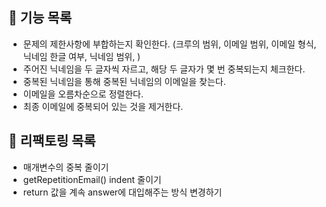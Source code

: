 ## 📖 기능 목록

- 문제의 제한사항에 부합하는지 확인한다. (크루의 범위, 이메일 범위, 이메일 형식, 닉네임 한글 여부, 닉네임 범위, )
- 주어진 닉네임을 두 글자씩 자르고, 해당 두 글자가 몇 번 중복되는지 체크한다.
- 중복된 닉네임을 통해 중복된 닉네임의 이메일을 찾는다.
- 이메일을 오름차순으로 정렬한다.
- 최종 이메일에 중복되어 있는 것을 제거한다.

## 📌 리팩토링 목록

- 매개변수의 중복 줄이기
- getRepetitionEmail() indent 줄이기
- return 값을 계속 answer에 대입해주는 방식 변경하기
